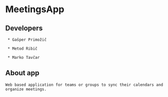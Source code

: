 MeetingsApp
===========

Developers
----------

     * Gašper Primožič
     
     * Metod Ribič
     
     * Marko Tavčar
     

About app
---------

    Web based application for teams or groups to sync their calendars and organize meetings.
